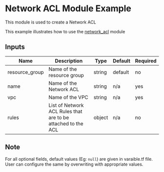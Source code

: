 # Network ACL Module Example

This module is used to create a Network ACL

This example illustrates how to use the [network_acl](./../modules/network-acl) module

<!-- BEGINNING OF PRE-COMMIT-TERRAFORM DOCS HOOK -->

## Inputs

| Name                              | Description                                           | Type   | Default | Required |
|-----------------------------------|-------------------------------------------------------|--------|---------|----------|
| resource\_group | Name of the resource group | string | default | no |
| name | Name of the Network ACL | string | n/a | yes |
| vpc | Name of the VPC | string | n/a | yes |
| rules | List of Network ACL Rules that are to be attached to the ACL  | object | n/a | no |


<!-- END OF PRE-COMMIT-TERRAFORM DOCS HOOK -->

## Note

For all optional fields, default values (Eg: `null`) are given in varaible.tf file. User can configure the same by overwriting with appropriate values.